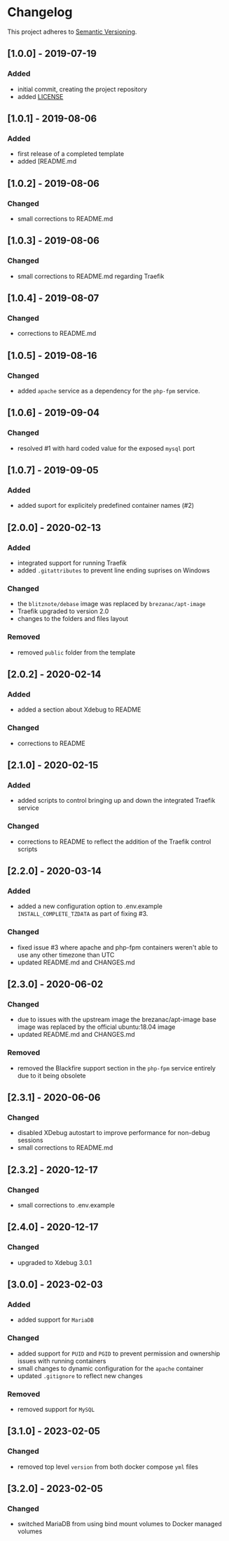 # Changelog

This project adheres to [Semantic Versioning](https://semver.org/spec/v2.0.0.html).

## [1.0.0] - 2019-07-19

### Added

- initial commit, creating the project repository
- added [LICENSE](LICENSE)


## [1.0.1] - 2019-08-06

### Added

- first release of a completed template
- added [README.md


## [1.0.2] - 2019-08-06

### Changed

- small corrections to README.md


## [1.0.3] - 2019-08-06

### Changed

- small corrections to README.md regarding Traefik


## [1.0.4] - 2019-08-07

### Changed

- corrections to README.md


## [1.0.5] - 2019-08-16

### Changed

- added `apache` service as a dependency for the `php-fpm` service.


## [1.0.6] - 2019-09-04

### Changed

- resolved #1 with hard coded value for the exposed `mysql` port


## [1.0.7] - 2019-09-05

### Added

- added suport for explicitely predefined container names (#2)


## [2.0.0] - 2020-02-13

### Added

- integrated support for running Traefik
- added `.gitattributes` to prevent line ending suprises on Windows

### Changed

- the `blitznote/debase` image was replaced by `brezanac/apt-image`
- Traefik upgraded to version 2.0
- changes to the folders and files layout

### Removed

- removed `public` folder from the template

## [2.0.2] - 2020-02-14

### Added

- added a section about Xdebug to README

### Changed

- corrections to README


## [2.1.0] - 2020-02-15

### Added

- added scripts to control bringing up and down the integrated Traefik service

### Changed

- corrections to README to reflect the addition of the Traefik control scripts

## [2.2.0] - 2020-03-14

### Added

- added a new configuration option to .env.example `INSTALL_COMPLETE_TZDATA` as part of fixing #3.

### Changed

- fixed issue #3 where apache and php-fpm containers weren't able to use any other timezone than UTC
- updated README.md and CHANGES.md

## [2.3.0] - 2020-06-02

### Changed

- due to issues with the upstream image the brezanac/apt-image base image was replaced by the official ubuntu:18.04 image
- updated README.md and CHANGES.md 

### Removed
- removed the Blackfire support section in the `php-fpm` service entirely due to it being obsolete

## [2.3.1] - 2020-06-06

### Changed

- disabled XDebug autostart to improve performance for non-debug sessions
- small corrections to README.md

## [2.3.2] - 2020-12-17

### Changed

- small corrections to .env.example

## [2.4.0] - 2020-12-17

### Changed

- upgraded to Xdebug 3.0.1

## [3.0.0] - 2023-02-03

### Added

- added support for `MariaDB`

### Changed

- added support for `PUID` and `PGID` to prevent permission and ownership issues with running containers
- small changes to dynamic configuration for the `apache` container
- updated `.gitignore` to reflect new changes

### Removed

- removed support for `MySQL`

## [3.1.0] - 2023-02-05

### Changed

- removed top level `version` from both docker compose `yml` files

## [3.2.0] - 2023-02-05

### Changed

- switched MariaDB from using bind mount volumes to Docker managed volumes
